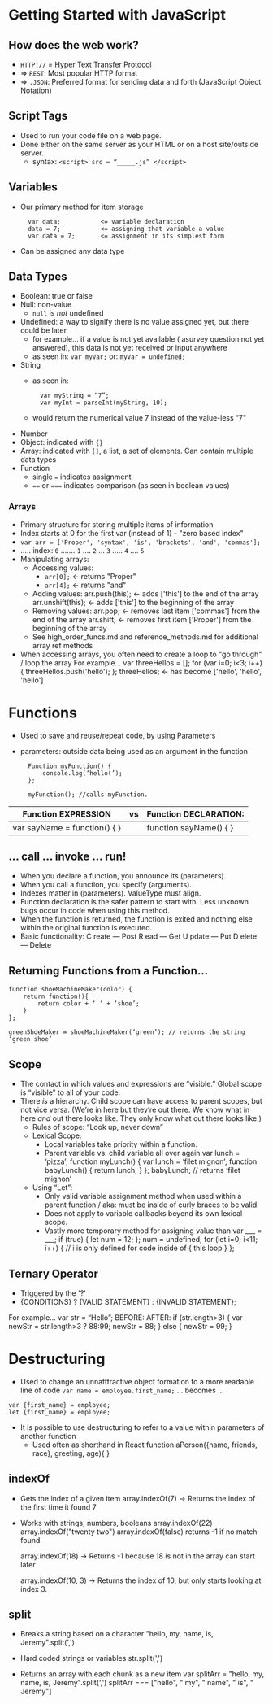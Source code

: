 Getting Started with JavaScript 
===========
## How does the web work?
- `HTTP://` = Hyper Text Transfer Protocol
- => `REST`: Most popular HTTP format
- => `.JSON`: Preferred format for sending data and forth (JavaScript Object Notation)

## Script Tags 
- Used to run your code file on a web page. 
- Done either on the same server as your HTML or on a host site/outside server.
    - syntax: `<script> src = “_____.js” </script>`    

## Variables
- Our primary method for item storage 

        var data;           <= variable declaration
        data = 7;           <= assigning that variable a value
        var data = 7;       <= assignment in its simplest form

- Can be assigned any data type

## Data Types
- Boolean: true or false
- Null: non-value
    - `null` is _not_ undefined
- Undefined: a way to signify there is no value assigned yet, but there could be later
    - for example... if a value is not yet available ( asurvey question not yet answered), this data is not yet received or input anywhere
    - as seen in: `var myVar;` or: `myVar = undefined;`
- String
    + as seen in: 

            var myString = “7”;
            var myInt = parseInt(myString, 10);

    + would return the numerical value 7 instead of the value-less “7"
- Number
- Object: indicated with `{}`
- Array: indicated with `[]`, a list, a set of elements. Can contain multiple data types
- Function
    - single `=` indicates assignment
    - `==` or `===` indicates comparison (as seen in boolean values)

### Arrays 
- Primary structure for storing multiple items of information
- Index starts at 0 for the first var (instead of 1) - "zero based index"
- `var arr = ['Proper', 'syntax', 'is', 'brackets', 'and', 'commas'];`
- ..... index: `0` ....... `1` .... `2` ... `3` ..... `4` .... `5`
- Manipulating arrays:
    + Accessing values: 
        - `arr[0];` <- returns "Proper"
        - `arr[4];` <- returns "and"
    + Adding values:
        arr.push(this); <- adds ['this'] to the end of the array
        arr.unshift(this); <- adds ['this'] to the beginning of the array
    + Removing values:
        arr.pop; <- removes last item ['commas'] from the end of the array
        arr.shift; <- removes first item ['Proper'] from the beginning of the array
    * See high_order_funcs.md and reference_methods.md for additional array ref methods
- When accessing arrays, you often need to create a loop to "go through" / loop the array
  For example...
    var threeHellos = [];
    for (var i=0; i<3; i++) {
        threeHellos.push('hello');
    };
    threeHellos; <- has become ['hello', 'hello', 'hello']

# Functions
- Used to save and reuse/repeat code, by using Parameters 
- parameters: outside data being used as an argument in the function

        Function myFunction() {
            console.log(‘hello!’); 
        };

        myFunction(); //calls myFunction. 

Function EXPRESSION | vs | Function DECLARATION:
------------------- | -- | ---------------------
var sayName = function() { } | | function sayName() { }

## … call … invoke … run!
+ When you declare a function, you announce its (parameters).
+ When you call a function, you specify (arguments). 
+ Indexes matter in (parameters). ValueType must align. 
+ Function declaration is the safer pattern to start with. Less unknown bugs occur in code when using this method. 
+ When the function is returned, the function is exited and nothing else within the original function is executed. 
+ Basic functionality:
    C reate —   Post 
    R ead —     Get
    U pdate —   Put
    D elete —   Delete

## Returning Functions from a Function…
    function shoeMachineMaker(color) {
        return function(){
            return color + ‘ ‘ + ‘shoe’;
        }
    };

    greenShoeMaker = shoeMachineMaker(‘green’); // returns the string ‘green shoe’ 

## Scope
- The contact in which values and expressions are “visible.” Global scope is “visible” to all of your code.
- There *is* a hierarchy. Child scope can have access to parent scopes, but not vice versa. 
    (We’re in here but they’re out there. We know what in here *and* out there looks like. They only know what out there looks like.)
    + Rules of scope: “Look up, never down”
    + Lexical Scope:
        - Local variables take priority within a function. 
        - Parent variable vs. child variable all over again
            var lunch = ‘pizza’;
            function myLunch() {
                var lunch = ‘filet mignon’;
                function babyLunch() {
                return lunch;
                }
            };
            babyLunch; // returns ‘filet mignon’
    + Using “Let”:
        - Only valid variable assignment method when used within a parent function / aka: must be inside of curly braces to be valid. 
        - Does not apply to variable callbacks beyond its own lexical scope. 
        - Vastly more temporary method for assigning value than var ___ = ___;
            if (true) {
                let num = 12;
            };
            num = undefined;
            for (let i=0; i<11; i++) {
                // i is only defined for code inside of { this loop } 
            };          


## Ternary Operator  
- Triggered by the '?'
- {CONDITIONS} ? {VALID STATEMENT} : {INVALID STATEMENT};

For example…
    var str = “Hello”;
        BEFORE:                         AFTER:
        if (str.length>3) {             var newStr = str.length>3 ? 88:99;
            newStr = 88;
        } else {
            newStr = 99;
        }


# Destructuring
- Used to change an unnatttractive object formation to a more readable line of code
`var name = employee.first_name;`
    … becomes … 
```
var {first_name} = employee;
let {first_name} = employee;
```
                                                            
- It is possible to use destructuring to refer to a value within parameters of another function 
    + Used often as shorthand in React
    function aPerson({name, friends, race}, greeting, age){ } 

## indexOf
- Gets the index of a given item
    array.indexOf(7) -> Returns the index of the first time it found 7

- Works with strings, numbers, booleans
    array.indexOf(22)
    array.indexOf("twenty two")
    array.indexOf(false)
    returns -1 if no match found

    array.indexOf(18) -> Returns -1 because 18 is not in the array can start later

    array.indexOf(10, 3) -> Returns the index of 10, but only starts looking at index 3.

## split
- Breaks a string based on a character
    "hello, my, name, is, Jeremy".split(',')

- Hard coded strings or variables
    str.split(',')

- Returns an array with each chunk as a new item
    var splitArr = "hello, my, name, is, Jeremy".split(',')
    splitArr === ["hello", " my", " name", " is", " Jeremy"]